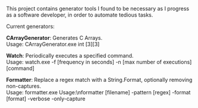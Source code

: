 This project contains generator tools I found to be necessary as I progress as a software developer, in order to automate tedious tasks.  
  
Current generators:  
  
**CArrayGenerator**: Generates C Arrays.  
    Usage: CArrayGenerator.exe int [3][3]  
  
**Watch**: Periodically executes a specified command.  
    Usage: watch.exe -f [frequency in seconds] -n [max number of executions] [command]  
  
**Formatter**: Replace a regex match with a String.Format, optionally removing non-captures.  
    Usage: formatter.exe Usage:\nformatter [filename] -pattern [regex] -format [format] -verbose -only-capture